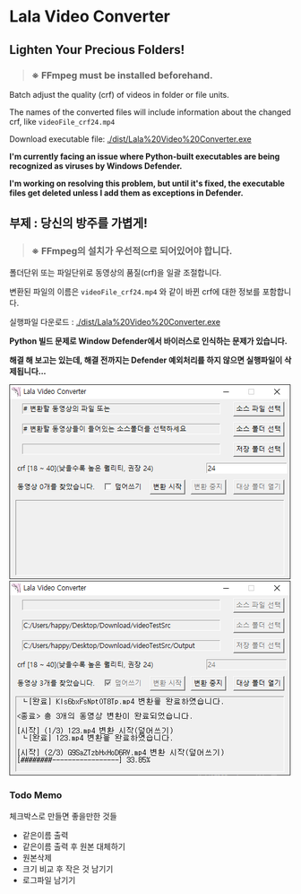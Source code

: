 # Lala Video Converter

## Lighten Your Precious Folders!

> ### **※ FFmpeg must be installed beforehand.**

Batch adjust the quality (crf) of videos in folder or file units.

The names of the converted files will include information about the changed crf, like `videoFile_crf24.mp4`

Download executable file: [./dist/Lala%20Video%20Converter.exe](./dist/Lala%20Video%20Converter.exe)

**I'm currently facing an issue where Python-built executables are being recognized as viruses by Windows Defender.**

**I'm working on resolving this problem, but until it's fixed, the executable files get deleted unless I add them as exceptions in Defender.**


## 부제 : 당신의 방주를 가볍게!

> ### **※ FFmpeg의 설치가 우선적으로 되어있어야 합니다.**


폴더단위 또는 파일단위로 동영상의 품질(crf)을 일괄 조절합니다.

변환된 파일의 이름은 `videoFile_crf24.mp4` 와 같이 바뀐 crf에 대한 정보를 포함합니다.

실행파일 다운로드 : [./dist/Lala%20Video%20Converter.exe](./dist/Lala%20Video%20Converter.exe)

**Python 빌드 문제로 Window Defender에서 바이러스로 인식하는 문제가 있습니다.**

**해결 해 보고는 있는데, 해결 전까지는 Defender 예외처리를 하지 않으면 실행파일이 삭제됩니다...**


![스크린샷1](./image/01.png)
![스크린샷1](./image/02.png)


### Todo Memo
체크박스로 만들면 좋을만한 것들
- 같은이름 출력
- 같은이름 출력 후 원본 대체하기
- 원본삭제
- 크기 비교 후 작은 것 남기기
- 로그파일 남기기
